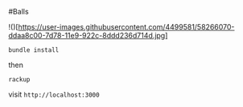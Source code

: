 #Balls

!()[https://user-images.githubusercontent.com/4499581/58266070-ddaa8c00-7d78-11e9-922c-8ddd236d714d.jpg]

```
bundle install
```

then

```
rackup
```

visit `http://localhost:3000`